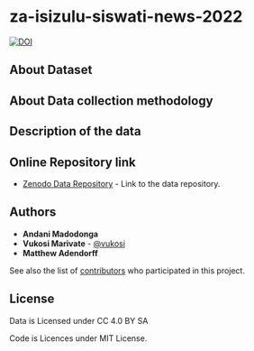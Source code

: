 # za-isizulu-siswati-news-2022


[![DOI]()]()

## About Dataset


## About Data collection methodology


## Description of the data


## Online Repository link

* [Zenodo Data Repository]() - Link to the data repository.

## Authors

* **Andani Madodonga** 
* **Vukosi Marivate** - [@vukosi](https://twitter.com/vukosi)
* **Matthew Adendorff**

See also the list of [contributors](https://github.com/dsfsi/za-isizulu-siswati-news-2022/contributors) who participated in this project.

## License

Data is Licensed under CC 4.0 BY SA

Code is Licences under MIT License.
